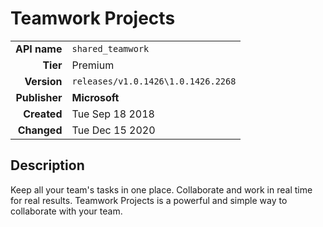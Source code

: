 # Teamwork Projects
| | |
|-:|-|
|**API name**|`shared_teamwork`|
|**Tier**|Premium|
|**Version**|`releases/v1.0.1426\1.0.1426.2268`|
|**Publisher**|**Microsoft**|
|**Created**|Tue Sep 18 2018|
|**Changed**|Tue Dec 15 2020|

## Description
Keep all your team's tasks in one place. Collaborate and work in real time for real results. Teamwork Projects is a powerful and simple way to collaborate with your team.

